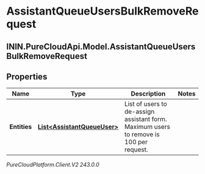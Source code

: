 # AssistantQueueUsersBulkRemoveRequest

## ININ.PureCloudApi.Model.AssistantQueueUsersBulkRemoveRequest

## Properties

|Name | Type | Description | Notes|
|------------ | ------------- | ------------- | -------------|
| **Entities** | [**List&lt;AssistantQueueUser&gt;**](AssistantQueueUser) | List of users to de-assign assistant form. Maximum users to remove is 100 per request. | |



_PureCloudPlatform.Client.V2 243.0.0_
